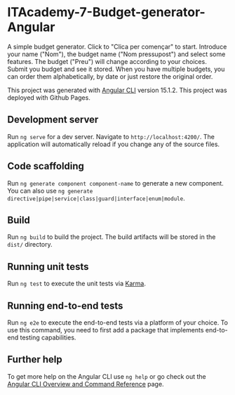 # ITAcademy-7-Budget-generator-Angular
A simple budget generator. Click to "Clica per començar" to start. Introduce your name ("Nom"), the budget name ("Nom pressupost") and select some features. The budget ("Preu") will change according to your choices. Submit you budget and see it stored. When you have multiple budgets, you can order them alphabetically, by date or just restore the original order.

This project was generated with [Angular CLI](https://github.com/angular/angular-cli) version 15.1.2.
This project was deployed with Github Pages.

## Development server

Run `ng serve` for a dev server. Navigate to `http://localhost:4200/`. The application will automatically reload if you change any of the source files.

## Code scaffolding

Run `ng generate component component-name` to generate a new component. You can also use `ng generate directive|pipe|service|class|guard|interface|enum|module`.

## Build

Run `ng build` to build the project. The build artifacts will be stored in the `dist/` directory.

## Running unit tests

Run `ng test` to execute the unit tests via [Karma](https://karma-runner.github.io).

## Running end-to-end tests

Run `ng e2e` to execute the end-to-end tests via a platform of your choice. To use this command, you need to first add a package that implements end-to-end testing capabilities.

## Further help

To get more help on the Angular CLI use `ng help` or go check out the [Angular CLI Overview and Command Reference](https://angular.io/cli) page.
